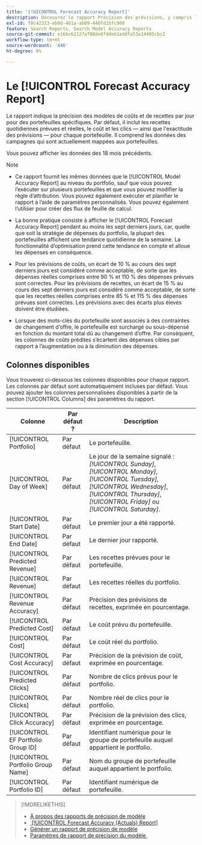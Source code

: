 ```yaml
---
title: '[!UICONTROL Forecast Accuracy Report]'
description: Découvrez le rapport Précision des prévisions, y compris les colonnes de données.
exl-id: f0c42323-eb0d-461a-ab09-440fd1bfc960
feature: Search Reports, Search Model Accuracy Reports
source-git-commit: e16bc62127a708de8f4deb1eddfa53a14405cbc2
workflow-type: tm+mt
source-wordcount: '446'
ht-degree: 0%

---
```


# Le [!UICONTROL Forecast Accuracy Report]

Le rapport indique la précision des modèles de coûts et de recettes par jour pour des portefeuilles spécifiques. Par défaut, il inclut les recettes quotidiennes prévues et réelles, le coût et les clics — ainsi que l&#39;exactitude des prévisions — pour chaque portefeuille. Il comprend les données des campagnes qui sont actuellement mappées aux portefeuilles.

Vous pouvez afficher les données des 18 mois précédents.

>[!NOTE]
>
>* Ce rapport fournit les mêmes données que le [!UICONTROL Model Accuracy Report] au niveau du portfolio, sauf que vous pouvez l’exécuter sur plusieurs portefeuilles et que vous pouvez modifier la règle d’attribution. Vous pouvez également exécuter et planifier le rapport à l’aide de paramètres personnalisés. Vous pouvez également l’utiliser pour créer des flux de feuille de calcul.
>
>* La bonne pratique consiste à afficher le [!UICONTROL Forecast Accuracy Report] pendant au moins les sept derniers jours, car, quelle que soit la stratégie de dépenses du portfolio, la plupart des portefeuilles affichent une tendance quotidienne de la semaine. La fonctionnalité d’optimisation prend cette tendance en compte et alloue les dépenses en conséquence.
>
>* Pour les prévisions de coûts, un écart de 10 % au cours des sept derniers jours est considéré comme acceptable, de sorte que les dépenses réelles comprises entre 90 % et 110 % des dépenses prévues sont correctes. Pour les prévisions de recettes, un écart de 15 % au cours des sept derniers jours est considéré comme acceptable, de sorte que les recettes réelles comprises entre 85 % et 115 % des dépenses prévues sont correctes. Les prévisions avec des écarts plus élevés doivent être étudiées.
>
>* Lorsque des mots-clés du portefeuille sont associés à des contraintes de changement d’offre, le portefeuille est surchargé ou sous-dépensé en fonction du montant total dû au changement d’offre. Par conséquent, les colonnes de coûts prédites s’écartent des dépenses cibles par rapport à l’augmentation ou à la diminution des dépenses.

## Colonnes disponibles

Vous trouverez ci-dessous les colonnes disponibles pour chaque rapport. Les colonnes par défaut sont automatiquement incluses par défaut. Vous pouvez ajouter les colonnes personnalisées disponibles à partir de la section [!UICONTROL Columns] des paramètres du rapport.

| Colonne | Par défaut ? | Description |
|----|----|----|
| [!UICONTROL Portfolio] | Par défaut | Le portefeuille. |
| [!UICONTROL Day of Week] | Par défaut | Le jour de la semaine signalé : <i>[!UICONTROL Sunday]</i>, <i>[!UICONTROL Monday]</i>, <i>[!UICONTROL Tuesday]</i>, <i>[!UICONTROL Wednesday]</i>, <i>[!UICONTROL Thursday]</i>, <i>[!UICONTROL Friday]</i> ou <i>[!UICONTROL Saturday]</i>. |
| [!UICONTROL Start Date] | Par défaut | Le premier jour a été rapporté. |
| [!UICONTROL End Date] | Par défaut | Le dernier jour rapporté. |
| [!UICONTROL Predicted Revenue] | Par défaut | Les recettes prévues pour le portefeuille. |
| [!UICONTROL Revenue] | Par défaut | Les recettes réelles du portfolio. |
| [!UICONTROL Revenue Accuracy] | Par défaut | Précision des prévisions de recettes, exprimée en pourcentage. |
| [!UICONTROL Predicted Cost] | Par défaut | Le coût prévu du portefeuille. |
| [!UICONTROL Cost] | Par défaut | Le coût réel du portfolio. |
| [!UICONTROL Cost Accuracy] | Par défaut | Précision de la prévision de coût, exprimée en pourcentage. |
| [!UICONTROL Predicted Clicks] | Par défaut | Nombre de clics prévus pour le portfolio. |
| [!UICONTROL Clicks] | Par défaut | Nombre réel de clics pour le portfolio. |
| [!UICONTROL Click Accuracy] | Par défaut | Précision de la prévision des clics, exprimée en pourcentage. |
| [!UICONTROL EF Portfolio Group ID] | Par défaut | Identifiant numérique pour le groupe de portefeuille auquel appartient le portfolio. |
| [!UICONTROL Portfolio Group Name] | Par défaut | Nom du groupe de portefeuille auquel appartient le portfolio. |
| [!UICONTROL Portfolio ID] | Par défaut | Identifiant numérique de portefeuille. |

>[!MORELIKETHIS]
>
>* [À propos des rapports de précision de modèle](/help/search-social-commerce/reports/management/model-accuracy/model-accuracy-report-about.md)
>* [&#x200B; [!UICONTROL Forecast Accuracy (Actuals) Report]](forecast-accuracy-actuals-report.md)
>* [Générer un rapport de précision de modèle](model-accuracy-report-generate.md)
>* [&#x200B; Paramètres de rapport de précision du modèle &#x200B;](/help/search-social-commerce/reports/management/model-accuracy/model-accuracy-report-settings.md)
